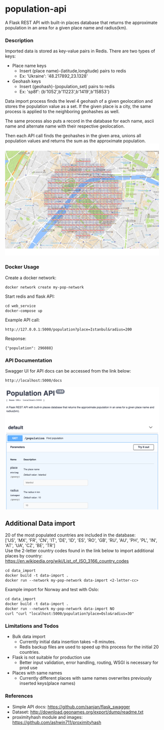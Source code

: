 # population-api

A Flask REST API with built-in places database that returns the approximate population in an area for a given place name and radius(km).

### Description
Imported data is stored as key-value pairs in Redis.
There are two types of keys:
- Place name keys
     - Insert (place name)-(latitude,longitude) pairs to redis
     - Ex: 'Ukraine': '48.217892,23.1328'
- Geohash keys
     - Insert (geohash)-(population_set) pairs to redis
     - Ex: 'sp8f': {b'1052',b'11223',b'1419',b'15853'}

Data import process finds the level 4 geohash of a given geolocation and stores the population value as a set.
If the given place is a city, the same process is applied to the neighboring geohashes as well. 

The same process also puts a record in the database for each name, ascii name and alternate name with their respective geolocation.

Then each API call finds the geohashes in the given area, unions all population values and returns the sum as the approximate population.
![Image](/images/geohash1.png?raw=true)

### Docker Usage

Create a docker network:
~~~
docker network create my-pop-network
~~~

Start redis and flask API:
~~~
cd web_service
docker-compose up
~~~

Example API call:
~~~
http://127.0.0.1:5000/population?place=Istanbul&radius=200
~~~
Response:
~~~
{"population": 296088}
~~~

### API Documentation

Swagger UI for API docs can be accessed from the link below:

~~~
http://localhost:5000/docs
~~~

![Image](/images/docs.png?raw=true)


## Additional Data import
20 of the most populated countries are included in the database:  
['US', 'MX', 'FR', 'CN', 'IT', 'DE', 'ID', 'ES', 'RO', 'GB', 'RU', 'AU', 'PH', 'PL', 'IN', 'AT', 'UA', 'CZ', 'BE', 'TR']  
Use the 2-letter country codes found in the link below to import additional places by country:  
https://en.wikipedia.org/wiki/List_of_ISO_3166_country_codes  
~~~
cd data_import
docker build -t data-import .
docker run --network my-pop-network data-import <2-letter-cc>
~~~

Example import for Norway and test with Oslo:
~~~
cd data_import
docker build -t data-import .
docker run --network my-pop-network data-import NO
curl "curl "localhost:5000/population?place=Oslo&radius=30"
~~~

### Limitations and Todos

 - Bulk data import
     - Currently initial data insertion takes ~8 minutes.
      - Redis backup files are used to speed up this process for the initial 20 countries.
 - Flask is not suitable for production use
      - Better input validation, error handling, routing, WSGI is necessary for prod use
 - Places with same names
      - Currently different places with same names overwrites previously inserted keys(place names)

### References
- Simple API docs: https://github.com/sanjan/flask_swagger
- Dataset: http://download.geonames.org/export/dump/readme.txt
- proximityhash module and images: https://github.com/ashwin711/proximityhash
